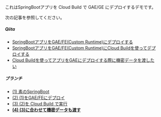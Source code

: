 これはSpringBootアプリを Cloud Build で GAE/GE にデプロイするデモです。

次の記事を参照してください。

##### Qiita

- [SpringBootアプリをGAE/FE(Custom Runtime)にデプロイする](https://qiita.com/items/36b63fd053e383807056)
- [SpringBootアプリをGAE/FE(Custom Runtime)にCloud Buildを使ってデプロイする](https://qiita.com/items/d9ef6dceac1d34a46564)
- [Cloud Buildを使ってアプリをGAEにデプロイする際に機密データを渡したい](https://qiita.com/items/fdb91b5a38c09669e752)


##### ブランチ

- [(1) 素のSpringBoot](https://github.com/tnagao3000/deploy-springboot-webapp-to-gae-fe-custom-using-cloud-build-and-kms/tree/springboot-webapp)
- [(2) (1)をGAE/FEにデプロイ](https://github.com/tnagao3000/deploy-springboot-webapp-to-gae-fe-custom-using-cloud-build-and-kms/tree/deploy-springboot-webapp-to-gae-fe-custom)
- [(3) (2)を Cloud Build で実行](https://github.com/tnagao3000/deploy-springboot-webapp-to-gae-fe-custom-using-cloud-build-and-kms/tree/deploy-springboot-webapp-to-gae-fe-custom-using-cloud-build)
- **[(4) (3)に合わせて機密データも渡す](https://github.com/tnagao3000/deploy-springboot-webapp-to-gae-fe-custom-using-cloud-build-and-kms/tree/deploy-springboot-webapp-to-gae-fe-custom-using-cloud-build-and-kms)**


